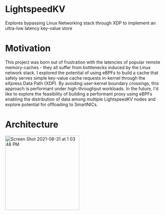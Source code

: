 # LightspeedKV
Explores bypassing Linux Networking stack through XDP to implement an ultra-low latency key-value store

# Motivation
This project was born out of frustration with the latencies of popular remote memory-caches - they all suffer from bottlenecks induced by the Linux network stack. I explored the potential of using eBPFs to build a cache that safely serves simple key-value cache requests in-kernel through the eXpress Data Path (XDP). By avoiding user-kernel boundary crossings, this approach is performant under high-throughput workloads. In the future, I'd like to explore the feasibility of building a performant proxy using eBPFs enabling the distribution of data among multiple LightspeedKV nodes and explore potential for offloading to SmartNICs.

# Architecture
<img width="239" alt="Screen Shot 2021-08-31 at 1 03 48 PM" src="https://user-images.githubusercontent.com/26693584/131568477-f3bb0b9f-0ec9-4bc3-974a-def185cb5f0c.png">

